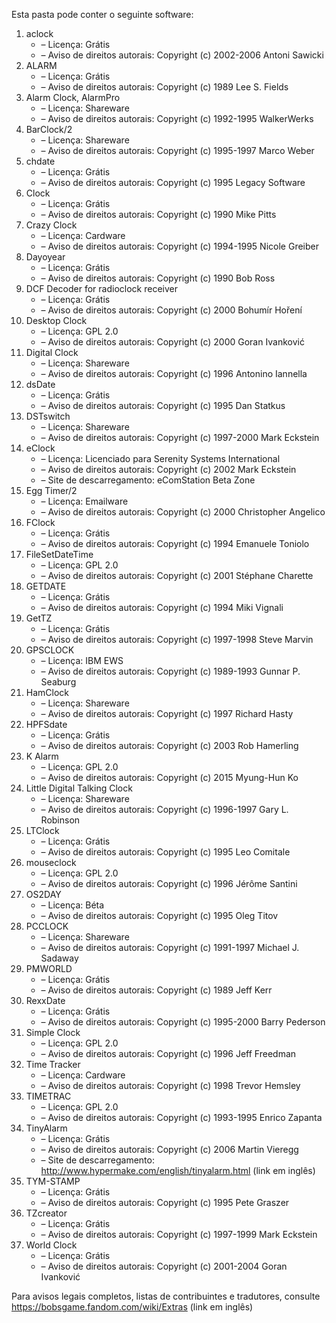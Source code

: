 ﻿Esta pasta pode conter o seguinte software:

1. aclock
   - – Licença: Grátis
   - – Aviso de direitos autorais: Copyright (c) 2002-2006 Antoni Sawicki
2. ALARM
   - – Licença: Grátis
   - – Aviso de direitos autorais: Copyright (c) 1989 Lee S. Fields
3. Alarm Clock, AlarmPro
   - – Licença: Shareware
   - – Aviso de direitos autorais: Copyright (c) 1992-1995 WalkerWerks
4. BarClock/2
   - – Licença: Shareware
   - – Aviso de direitos autorais: Copyright (c) 1995-1997 Marco Weber
5. chdate
   - – Licença: Grátis
   - – Aviso de direitos autorais: Copyright (c) 1995 Legacy Software
6. Clock
   - – Licença: Grátis
   - – Aviso de direitos autorais: Copyright (c) 1990 Mike Pitts
7. Crazy Clock
   - – Licença: Cardware
   - – Aviso de direitos autorais: Copyright (c) 1994-1995 Nicole Greiber
8. Dayoyear
   - – Licença: Grátis
   - – Aviso de direitos autorais: Copyright (c) 1990 Bob Ross
9. DCF Decoder for radioclock receiver
   - – Licença: Grátis
   - – Aviso de direitos autorais: Copyright (c) 2000 Bohumír Hoření
10. Desktop Clock
    - – Licença: GPL 2.0
    - – Aviso de direitos autorais: Copyright (c) 2000 Goran Ivanković
11. Digital Clock
    - – Licença: Shareware
    - – Aviso de direitos autorais: Copyright (c) 1996 Antonino Iannella
12. dsDate
    - – Licença: Grátis
    - – Aviso de direitos autorais: Copyright (c) 1995 Dan Statkus
13. DSTswitch
    - – Licença: Shareware
    - – Aviso de direitos autorais: Copyright (c) 1997-2000 Mark Eckstein
14. eClock
    - – Licença: Licenciado para Serenity Systems International
    - – Aviso de direitos autorais: Copyright (c) 2002 Mark Eckstein
    - – Site de descarregamento: eComStation Beta Zone
15. Egg Timer/2
    - – Licença: Emailware
    - – Aviso de direitos autorais: Copyright (c) 2000 Christopher Angelico
16. FClock
    - – Licença: Grátis
    - – Aviso de direitos autorais: Copyright (c) 1994 Emanuele Toniolo
17. FileSetDateTime
    - – Licença: GPL 2.0
    - – Aviso de direitos autorais: Copyright (c) 2001 Stéphane Charette
18. GETDATE
    - – Licença: Grátis
    - – Aviso de direitos autorais: Copyright (c) 1994 Miki Vignali
19. GetTZ
    - – Licença: Grátis
    - – Aviso de direitos autorais: Copyright (c) 1997-1998 Steve Marvin
20. GPSCLOCK
    - – Licença: IBM EWS
    - – Aviso de direitos autorais: Copyright (c) 1989-1993 Gunnar P. Seaburg
21. HamClock
    - – Licença: Shareware
    - – Aviso de direitos autorais: Copyright (c) 1997 Richard Hasty
22. HPFSdate
    - – Licença: Grátis
    - – Aviso de direitos autorais: Copyright (c) 2003 Rob Hamerling
23. K Alarm
    - – Licença: GPL 2.0
    - – Aviso de direitos autorais: Copyright (c) 2015 Myung-Hun Ko
24. Little Digital Talking Clock
    - – Licença: Shareware
    - – Aviso de direitos autorais: Copyright (c) 1996-1997 Gary L. Robinson
25. LTClock
    - – Licença: Grátis
    - – Aviso de direitos autorais: Copyright (c) 1995 Leo Comitale
26. mouseclock
    - – Licença: GPL 2.0
    - – Aviso de direitos autorais: Copyright (c) 1996 Jérôme Santini
27. OS2DAY
    - – Licença: Béta
    - – Aviso de direitos autorais: Copyright (c) 1995 Oleg Titov
28. PCCLOCK
    - – Licença: Shareware
    - – Aviso de direitos autorais: Copyright (c) 1991-1997 Michael J. Sadaway
29. PMWORLD
    - – Licença: Grátis
    - – Aviso de direitos autorais: Copyright (c) 1989 Jeff Kerr
30. RexxDate
    - – Licença: Grátis
    - – Aviso de direitos autorais: Copyright (c) 1995-2000 Barry Pederson
31. Simple Clock
    - – Licença: GPL 2.0
    - – Aviso de direitos autorais: Copyright (c) 1996 Jeff Freedman
32. Time Tracker
    - – Licença: Cardware
    - – Aviso de direitos autorais: Copyright (c) 1998 Trevor Hemsley
33. TIMETRAC
    - – Licença: GPL 2.0
    - – Aviso de direitos autorais: Copyright (c) 1993-1995 Enrico Zapanta
34. TinyAlarm
    - – Licença: Grátis
    - – Aviso de direitos autorais: Copyright (c) 2006 Martin Vieregg
    - – Site de descarregamento: http://www.hypermake.com/english/tinyalarm.html (link em inglês)
35. TYM-STAMP
    - – Licença: Grátis
    - – Aviso de direitos autorais: Copyright (c) 1995 Pete Graszer
36. TZcreator
    - – Licença: Grátis
    - – Aviso de direitos autorais: Copyright (c) 1997-1999 Mark Eckstein
37. World Clock
    - – Licença: Grátis
    - – Aviso de direitos autorais: Copyright (c) 2001-2004 Goran Ivanković

Para avisos legais completos, listas de contribuintes e tradutores, consulte https://bobsgame.fandom.com/wiki/Extras (link em inglês)
